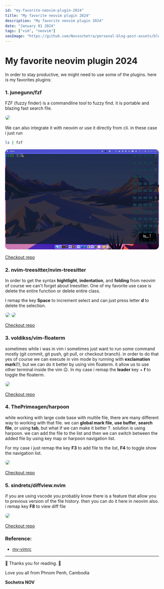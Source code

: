 ```yaml
---
id: "my-favorite-neovim-plugin-2024"
title: "My favorite neovim plugin 2024"
description: "My favorite neovim plugin 2024"
date: "January 01 2024"
tags: ["vim", "neovim"]
seoImage: "https://github.com/Novsochetra/personal-blog-post-assets/blob/main/Screenshot%202024-01-03%20at%203.26.10%20PM.png?raw=true"
---
```


# My favorite neovim plugin 2024

In order to stay productive, we might need to use some of the plugins. here is my favorites plugins:

### 1. junegunn/fzf

FZF (fuzzy finder) is a commandline tool to fuzzy find. it is portable and blazing fast search file.

<img src="https://github.com/Novsochetra/personal-blog-post-assets/blob/main/Screen%20Recording%202024-01-02%20at%204.40.36%20PM.gif?raw=true" style="border-radius: 12px;" />

We can also integrate it with neovim or use it directly from cli. in these case i just run

```bash
ls | fzf
```

<img src="https://github.com/Novsochetra/personal-blog-post-assets/blob/main/Screen%20Recording%202024-01-02%20at%205.11.22%20PM.gif?raw=true" style="border-radius: 12px;">

[Checkout repo](https://github.com/junegunn/fzf)

### 2. nvim-treesitter/nvim-treesitter

In order to get the syntax **hightlight**, **indentation**, and **folding** from neovim of course we can't forget about treesitter. One of my favorite use case is delete the entire function or delete entire class.

I remap the key **Space** to increment select and can just press letter **d** to delete the selection.

<img src="https://github.com/Novsochetra/personal-blog-post-assets/blob/main/Screen%20Recording%202024-01-03%20at%207.44.34%20AM.gif?raw=true" style="border-radius: 12px;">
<img src="https://github.com/Novsochetra/personal-blog-post-assets/blob/main/Screen%20Recording%202024-01-03%20at%207.45.29%20AM.gif?raw=true" style="border-radius: 12px;">

[Checkout repo](https://github.com/nvim-treesitter/nvim-treesitter)

### 3. voldikss/vim-floaterm

sometimes while i was in vim i sometimes just want to run some command mostly (git commit, git push, git pull, or checkout branch). in order to do that yes of course we can execute in vim mode by running with **exclamation mark**(!), but we can do it better by using vim floaterm. it allow us to use other terminal inside the vim 😉. In my case i remap the **leader** key + **f** to toggle the floaterm.

<img src="https://github.com/Novsochetra/personal-blog-post-assets/blob/main/Screen%20Recording%202024-01-03%20at%207.57.21%20AM.gif?raw=true" style="border-radius: 12px;">

[Checkout repo](https://github.com/voldikss/vim-floaterm)

### 4. ThePrimeagen/harpoon

while working with large code base with multile file, there are many different way to working with that file. we can **global mark file**, **use buffer**, **search file**, or using **tab**, but what if we can make it better ?. solution is using harpoon. we can add the file to the list and then we can switch between the added file by using key map or harpoon navigation list.

For my case i just remap the key **F3** to add file to the list, **F4** to toggle show the navigation list.

<img src="https://github.com/Novsochetra/personal-blog-post-assets/blob/main/Screen%20Recording%202024-01-03%20at%208.30.06%20AM.gif?raw=true" style="border-radius: 12px;">

[Checkout repo](https://github.com/ThePrimeagen/harpoon)

### 5. sindrets/diffview.nvim

if you are using vscode you probably know there is a feature that allow you to previous version of the file history. then you can do it here in neovim also. i remap key **F8** to view diff file

<img src="https://github.com/Novsochetra/personal-blog-post-assets/blob/main/Screen%20Recording%202024-01-03%20at%208.56.57%20AM.gif?raw=true" style="border-radius: 12px;">

[Checkout repo](https://github.com/sindrets/diffview.nvim)

### Reference:

- [my-vimrc](https://github.com/Novsochetra/nvim)

---

🎉 Thanks you for reading. 🎉

Love you all from Phnom Penh, Cambodia

**Sochetra NOV**
